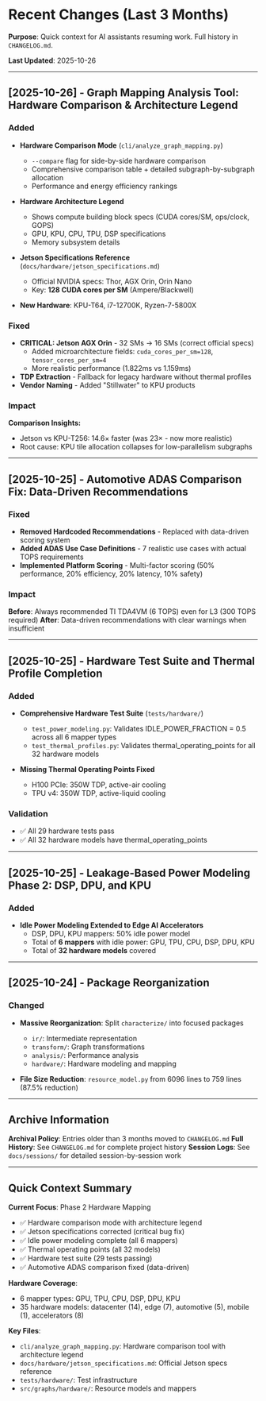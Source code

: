 # Recent Changes (Last 3 Months)

**Purpose**: Quick context for AI assistants resuming work. Full history in `CHANGELOG.md`.

**Last Updated**: 2025-10-26

---

## [2025-10-26] - Graph Mapping Analysis Tool: Hardware Comparison & Architecture Legend

### Added

- **Hardware Comparison Mode** (`cli/analyze_graph_mapping.py`)
  - `--compare` flag for side-by-side hardware comparison
  - Comprehensive comparison table + detailed subgraph-by-subgraph allocation
  - Performance and energy efficiency rankings

- **Hardware Architecture Legend**
  - Shows compute building block specs (CUDA cores/SM, ops/clock, GOPS)
  - GPU, KPU, CPU, TPU, DSP specifications
  - Memory subsystem details

- **Jetson Specifications Reference** (`docs/hardware/jetson_specifications.md`)
  - Official NVIDIA specs: Thor, AGX Orin, Orin Nano
  - Key: **128 CUDA cores per SM** (Ampere/Blackwell)

- **New Hardware**: KPU-T64, i7-12700K, Ryzen-7-5800X

### Fixed

- **CRITICAL: Jetson AGX Orin** - 32 SMs → 16 SMs (correct official specs)
  - Added microarchitecture fields: `cuda_cores_per_sm=128`, `tensor_cores_per_sm=4`
  - More realistic performance (1.822ms vs 1.159ms)
- **TDP Extraction** - Fallback for legacy hardware without thermal profiles
- **Vendor Naming** - Added "Stillwater" to KPU products

### Impact

**Comparison Insights:**
- Jetson vs KPU-T256: 14.6× faster (was 23× - now more realistic)
- Root cause: KPU tile allocation collapses for low-parallelism subgraphs

---

## [2025-10-25] - Automotive ADAS Comparison Fix: Data-Driven Recommendations

### Fixed

- **Removed Hardcoded Recommendations** - Replaced with data-driven scoring system
- **Added ADAS Use Case Definitions** - 7 realistic use cases with actual TOPS requirements
- **Implemented Platform Scoring** - Multi-factor scoring (50% performance, 20% efficiency, 20% latency, 10% safety)

### Impact

**Before**: Always recommended TI TDA4VM (6 TOPS) even for L3 (300 TOPS required)
**After**: Data-driven recommendations with clear warnings when insufficient

---

## [2025-10-25] - Hardware Test Suite and Thermal Profile Completion

### Added

- **Comprehensive Hardware Test Suite** (`tests/hardware/`)
  - `test_power_modeling.py`: Validates IDLE_POWER_FRACTION = 0.5 across all 6 mapper types
  - `test_thermal_profiles.py`: Validates thermal_operating_points for all 32 hardware models

- **Missing Thermal Operating Points Fixed**
  - H100 PCIe: 350W TDP, active-air cooling
  - TPU v4: 350W TDP, active-liquid cooling

### Validation

- ✅ All 29 hardware tests pass
- ✅ All 32 hardware models have thermal_operating_points

---

## [2025-10-25] - Leakage-Based Power Modeling Phase 2: DSP, DPU, and KPU

### Added

- **Idle Power Modeling Extended to Edge AI Accelerators**
  - DSP, DPU, KPU mappers: 50% idle power model
  - Total of **6 mappers** with idle power: GPU, TPU, CPU, DSP, DPU, KPU
  - Total of **32 hardware models** covered

---

## [2025-10-24] - Package Reorganization

### Changed

- **Massive Reorganization**: Split `characterize/` into focused packages
  - `ir/`: Intermediate representation
  - `transform/`: Graph transformations
  - `analysis/`: Performance analysis
  - `hardware/`: Hardware modeling and mapping

- **File Size Reduction**: `resource_model.py` from 6096 lines to 759 lines (87.5% reduction)

---

## Archive Information

**Archival Policy**: Entries older than 3 months moved to `CHANGELOG.md`
**Full History**: See `CHANGELOG.md` for complete project history
**Session Logs**: See `docs/sessions/` for detailed session-by-session work

---

## Quick Context Summary

**Current Focus**: Phase 2 Hardware Mapping
- ✅ Hardware comparison mode with architecture legend
- ✅ Jetson specifications corrected (critical bug fix)
- ✅ Idle power modeling complete (all 6 mappers)
- ✅ Thermal operating points (all 32 models)
- ✅ Hardware test suite (29 tests passing)
- ✅ Automotive ADAS comparison fixed (data-driven)

**Hardware Coverage**:
- 6 mapper types: GPU, TPU, CPU, DSP, DPU, KPU
- 35 hardware models: datacenter (14), edge (7), automotive (5), mobile (1), accelerators (8)

**Key Files**:
- `cli/analyze_graph_mapping.py`: Hardware comparison tool with architecture legend
- `docs/hardware/jetson_specifications.md`: Official Jetson specs reference
- `tests/hardware/`: Test infrastructure
- `src/graphs/hardware/`: Resource models and mappers
